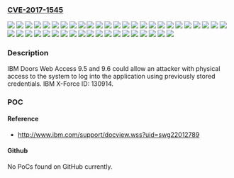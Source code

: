 ### [CVE-2017-1545](https://cve.mitre.org/cgi-bin/cvename.cgi?name=CVE-2017-1545)
![](https://img.shields.io/static/v1?label=Product&message=Rational%20DOORS&color=blue)
![](https://img.shields.io/static/v1?label=Version&message=9.5%20&color=brightgreen)
![](https://img.shields.io/static/v1?label=Version&message=9.5.0.1%20&color=brightgreen)
![](https://img.shields.io/static/v1?label=Version&message=9.5.0.2%20&color=brightgreen)
![](https://img.shields.io/static/v1?label=Version&message=9.5.0.3%20&color=brightgreen)
![](https://img.shields.io/static/v1?label=Version&message=9.5.0.4%20&color=brightgreen)
![](https://img.shields.io/static/v1?label=Version&message=9.5.0.5%20&color=brightgreen)
![](https://img.shields.io/static/v1?label=Version&message=9.5.0.6%20&color=brightgreen)
![](https://img.shields.io/static/v1?label=Version&message=9.5.0.7%20&color=brightgreen)
![](https://img.shields.io/static/v1?label=Version&message=9.5.1%20&color=brightgreen)
![](https://img.shields.io/static/v1?label=Version&message=9.5.1.1%20&color=brightgreen)
![](https://img.shields.io/static/v1?label=Version&message=9.5.1.2%20&color=brightgreen)
![](https://img.shields.io/static/v1?label=Version&message=9.5.1.3%20&color=brightgreen)
![](https://img.shields.io/static/v1?label=Version&message=9.5.1.4%20&color=brightgreen)
![](https://img.shields.io/static/v1?label=Version&message=9.5.1.5%20&color=brightgreen)
![](https://img.shields.io/static/v1?label=Version&message=9.5.1.6%20&color=brightgreen)
![](https://img.shields.io/static/v1?label=Version&message=9.5.1.7%20&color=brightgreen)
![](https://img.shields.io/static/v1?label=Version&message=9.5.1.8%20&color=brightgreen)
![](https://img.shields.io/static/v1?label=Version&message=9.5.2%20&color=brightgreen)
![](https://img.shields.io/static/v1?label=Version&message=9.5.2.1%20&color=brightgreen)
![](https://img.shields.io/static/v1?label=Version&message=9.5.2.2%20&color=brightgreen)
![](https://img.shields.io/static/v1?label=Version&message=9.5.2.3%20&color=brightgreen)
![](https://img.shields.io/static/v1?label=Version&message=9.5.2.4%20&color=brightgreen)
![](https://img.shields.io/static/v1?label=Version&message=9.5.2.5%20&color=brightgreen)
![](https://img.shields.io/static/v1?label=Version&message=9.5.2.6%20&color=brightgreen)
![](https://img.shields.io/static/v1?label=Version&message=9.5.2.7%20&color=brightgreen)
![](https://img.shields.io/static/v1?label=Version&message=9.6%20&color=brightgreen)
![](https://img.shields.io/static/v1?label=Version&message=9.6.0.1%20&color=brightgreen)
![](https://img.shields.io/static/v1?label=Version&message=9.6.0.2%20&color=brightgreen)
![](https://img.shields.io/static/v1?label=Version&message=9.6.0.3%20&color=brightgreen)
![](https://img.shields.io/static/v1?label=Version&message=9.6.0.4%20&color=brightgreen)
![](https://img.shields.io/static/v1?label=Version&message=9.6.0.5%20&color=brightgreen)
![](https://img.shields.io/static/v1?label=Version&message=9.6.0.6%20&color=brightgreen)
![](https://img.shields.io/static/v1?label=Version&message=9.6.1%20&color=brightgreen)
![](https://img.shields.io/static/v1?label=Version&message=9.6.1.1%20&color=brightgreen)
![](https://img.shields.io/static/v1?label=Version&message=9.6.1.2%20&color=brightgreen)
![](https://img.shields.io/static/v1?label=Version&message=9.6.1.3%20&color=brightgreen)
![](https://img.shields.io/static/v1?label=Version&message=9.6.1.4%20&color=brightgreen)
![](https://img.shields.io/static/v1?label=Version&message=9.6.1.5%20&color=brightgreen)
![](https://img.shields.io/static/v1?label=Version&message=9.6.1.6%20&color=brightgreen)
![](https://img.shields.io/static/v1?label=Version&message=9.6.1.7%20&color=brightgreen)
![](https://img.shields.io/static/v1?label=Version&message=9.6.1.8%20&color=brightgreen)
![](https://img.shields.io/static/v1?label=Version&message=9.6.1.9%20&color=brightgreen)
![](https://img.shields.io/static/v1?label=Vulnerability&message=Gain%20Access&color=brightgreen)

### Description

IBM Doors Web Access 9.5 and 9.6 could allow an attacker with physical access to the system to log into the application using previously stored credentials. IBM X-Force ID: 130914.

### POC

#### Reference
- http://www.ibm.com/support/docview.wss?uid=swg22012789

#### Github
No PoCs found on GitHub currently.

